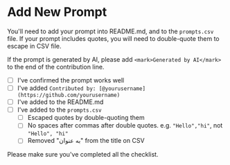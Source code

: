 # Add New Prompt

You'll need to add your prompt into README.md, and to the `prompts.csv` file. If
your prompt includes quotes, you will need to double-quote them to escape in CSV
file.

If the prompt is generated by AI, please add `<mark>Generated by AI</mark>` to
the end of the contribution line.

- [ ] I've confirmed the prompt works well
- [ ] I've added
      `Contributed by: [@yourusername](https://github.com/yourusername)`
- [ ] I've added to the README.md
- [ ] I've added to the `prompts.csv`
  - [ ] Escaped quotes by double-quoting them
  - [ ] No spaces after commas after double quotes. e.g. `"Hello","hi"`, not
        `"Hello", "hi"`
  - [ ] Removed "به عنوان" from the title on CSV

Please make sure you've completed all the checklist.
